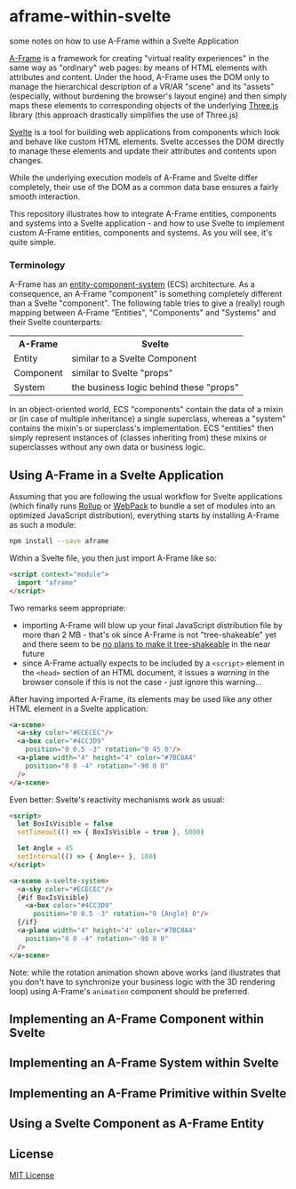 # aframe-within-svelte #

some notes on how to use A-Frame within a Svelte Application

[A-Frame](https://github.com/aframevr/aframe) is a framework for creating "virtual reality experiences" in the same way as "ordinary" web pages: by means of HTML elements with attributes and content. Under the hood, A-Frame uses the DOM only to manage the hierarchical description of a VR/AR "scene" and its "assets" (especially, without burdening the browser's layout engine) and then simply maps these elements to corresponding objects of the underlying [Three.js](https://github.com/mrdoob/three.js/) library (this approach drastically simplifies the use of Three.js)

[Svelte](https://github.com/sveltejs/svelte) is a tool for building web applications from components which look and behave like custom HTML elements. Svelte accesses the DOM directly to manage these elements and update their attributes and contents upon changes.

While the underlying execution models of A-Frame and Svelte differ completely, their use of the DOM as a common data base ensures a fairly smooth interaction.

This repository illustrates how to integrate A-Frame entities, components and systems into a Svelte application - and how to use Svelte to implement custom A-Frame entities, components and systems. As you will see, it's quite simple.

### Terminology ###

A-Frame has an [entity-component-system](https://aframe.io/docs/1.3.0/introduction/entity-component-system.html) (ECS) architecture. As a consequence, an A-Frame "component" is something completely different than a Svelte "component". The following table tries to give a (really) rough mapping between A-Frame "Entities", "Components" and "Systems" and their Svelte counterparts:

<table><tbody>
<tr><th>A-Frame</th><th>Svelte</th></tr>
<tr><td>Entity</td><td>similar to a Svelte Component</td></tr>
<tr><td>Component</td><td>similar to Svelte "props"</td></tr>
<tr><td>System</td><td>the business logic behind these "props"</td></tr>
</tbody></table>

In an object-oriented world, ECS "components" contain the data of a mixin or (in case of multiple inheritance) a single superclass, whereas a "system" contains the mixin's or superclass's implementation. ECS "entities" then simply represent instances of (classes inheriting from) these mixins or superclasses without any own data or business logic.

## Using A-Frame in a Svelte Application ##

Assuming that you are following the usual workflow for Svelte applications (which finally runs [Rollup](https://rollupjs.org/guide/en/) or [WebPack](https://webpack.js.org/) to bundle a set of modules into an optimized JavaScript distribution), everything starts by installing A-Frame as such a module:

```bash
npm install --save aframe
```

Within a Svelte file, you then just import A-Frame like so:

```html
<script context="module">
  import "aframe"
</script>
```

Two remarks seem appropriate:

* importing A-Frame will blow up your final JavaScript distribution file by more than 2 MB - that's ok since A-Frame is not "tree-shakeable" yet and there seem to be [no plans to make it tree-shakeable](https://github.com/aframevr/aframe/issues/4242) in the near future
* since A-Frame actually expects to be included by a `<script>` element in the `<head>` section of an HTML document, it issues a _warning_ in the browser console if this is not the case - just ignore this warning...

After having imported A-Frame, its elements may be used like any other HTML element in a Svelte application:

```html
<a-scene>
  <a-sky color="#ECECEC"/>
  <a-box color="#4CC3D9"
    position="0 0.5 -3" rotation="0 45 0"/>
  <a-plane width="4" height="4" color="#7BC8A4"
    position="0 0 -4" rotation="-90 0 0"
  />
</a-scene>
```

Even better: Svelte's reactivity mechanisms work as usual:

```html
<script>
  let BoxIsVisible = false
  setTimeout(() => { BoxIsVisible = true }, 5000)

  let Angle = 45
  setInterval(() => { Angle++ }, 100)
</script>

<a-scene a-svelte-system>
  <a-sky color="#ECECEC"/>
  {#if BoxIsVisible}
    <a-box color="#4CC3D9"
      position="0 0.5 -3" rotation="0 {Angle} 0"/>
  {/if}
  <a-plane width="4" height="4" color="#7BC8A4"
    position="0 0 -4" rotation="-90 0 0"
  />
</a-scene>
```

Note: while the rotation animation shown above works (and illustrates that you don't have to synchronize your business logic with the 3D rendering loop) using A-Frame's `animation` component should be preferred.


## Implementing an A-Frame Component within Svelte ##

## Implementing an A-Frame System within Svelte ##

## Implementing an A-Frame Primitive within Svelte ##

## Using a Svelte Component as A-Frame Entity ##

## License ##

[MIT License](LICENSE.md)
